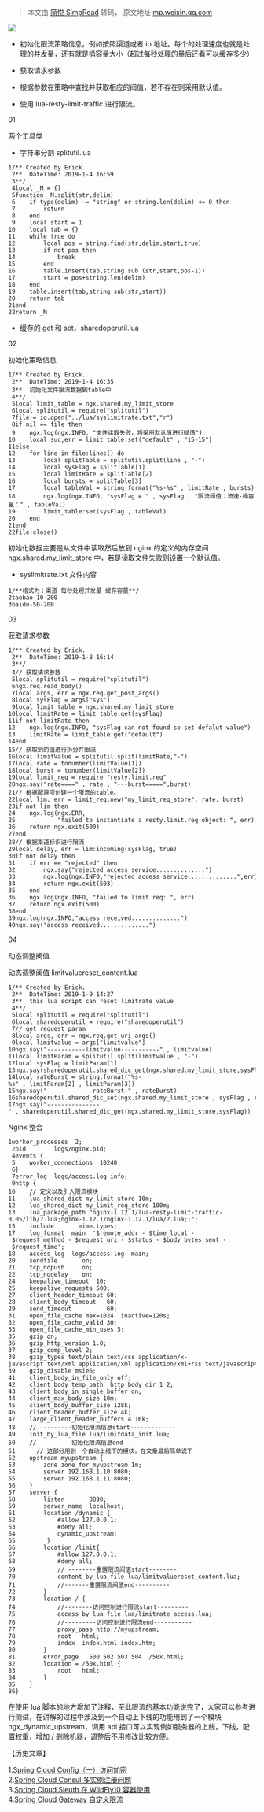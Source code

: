 > 本文由 [简悦 SimpRead](http://ksria.com/simpread/) 转码， 原文地址 [mp.weixin.qq.com](https://mp.weixin.qq.com/s?src=11×tamp=1627139152&ver=3210&signature=5E9*3Y4dpqGliiZUTYrNNNfTdRYAhhUO0-B-uGEOuGMKoNoardYtQiXz*polhuUVbV4wb*f0ozh0EPqjPdmYnJMoHP7rCc2tu7ipsLoZQWguGl3FWLTPqLGgBK-sOZgf&new=1)

![](https://mmbiz.qpic.cn/mmbiz_gif/f5u8u3lDeLchGaIcFTOuEzUYJyA2UibBrdxZP9z1Zt8agFR0Yf9TPYqdic361E7GyvVRGVQ8SKMMjsV8WsH0ObLA/640?wx_fmt=gif)  

*   初始化限流策略信息，例如按照渠道或者 ip 地址。每个的处理速度也就是处理的并发量，还有就是桶容量大小（超过每秒处理的量后还看可以缓存多少）
    
*   获取请求参数
    
*   根据参数在策略中查找并获取相应的阀值，若不存在则采用默认值。
    
*   使用 lua-resty-limit-traffic 进行限流。
    

01

两个工具类

*   字符串分割 splitutil.lua
    

```
1/** Created by Erick.
 2**  DateTime: 2019-1-4 16:59
 3**/
 4local _M = {}
 5function _M.split(str,delim)
 6    if type(delim) ~= "string" or string.len(delim) <= 0 then
 7        return
 8    end
 9    local start = 1
10    local tab = {}
11    while true do
12        local pos = string.find(str,delim,start,true)
13        if not pos then
14            break
15        end
16        table.insert(tab,string.sub (str,start,pos-1))
17        start = pos+string.len(delim)
18    end
19    table.insert(tab,string.sub(str,start))
20    return tab
21end
22return _M
```

*   缓存的 get 和 set，sharedoperutil.lua
    

02

初始化策略信息

```
1/** Created by Erick.
 2**  DateTime: 2019-1-4 16:35
 3**  初始化文件限流数据到table中
 4**/
 5local limit_table = ngx.shared.my_limit_store
 6local splitutil = require("splitutil")
 7file = io.open("../lua/syslimitrate.txt","r")
 8if nil == file then
 9    ngx.log(ngx.INFO, "文件读取失败，将采用默认值进行赋值")
10    local suc,err = limit_table:set("default" , "15-15")
11else
12    for line in file:lines() do
13        local splitTable = splitutil.split(line , "-")
14        local sysFlag = splitTable[1]
15        local limitRate = splitTable[2]
16        local bursts = splitTable[3]
17        local tableVal = string.format("%s-%s" , limitRate , bursts)
18        ngx.log(ngx.INFO, "sysFlag = " , sysFlag , "限流阀值：流速-桶容量：" , tableVal)
19        limit_table:set(sysFlag , tableVal)
20    end
21end
22file:close()
```

初始化数据主要是从文件中读取然后放到 nginx 的定义的内存空间 ngx.shared.my_limit_store 中，若是读取文件失败则设置一个默认值。

*   syslimitrate.txt 文件内容
    

```
1/**格式为：渠道-每秒处理并发量-缓存容量**/
2taobao-10-200
3baidu-50-200
```

03

获取请求参数

```
1/** Created by Erick.
 2**  DateTime: 2019-1-8 16:14
 3**/
 4// 获取请求参数
 5local splitutil = require("splitutil")
 6ngx.req.read_body()
 7local args, err = ngx.req.get_post_args()
 8local sysFlag = args["sys"]
 9local limit_table = ngx.shared.my_limit_store
10local limitRate = limit_table:get(sysFlag)
11if not limitRate then
12    ngx.log(ngx.INFO, "sysFlag can not found so set defalut value")
13    limitRate = limit_table:get("default")
14end
15// 获取到的值进行拆分并限流
16local limitValue = splitutil.split(limitRate,"-")
17local rate = tonumber(limitValue[1])
18local burst = tonumber(limitValue[2])
19local limit_req = require "resty.limit.req"
20ngx.say("rate====" , rate , "---burst=====",burst)
21// 根据配置项创建一个限流的table。
22local lim, err = limit_req.new("my_limit_req_store", rate, burst)
23if not lim then
24    ngx.log(ngx.ERR,
25            "failed to instantiate a resty.limit.req object: ", err)
26    return ngx.exit(500)
27end
28// 根据渠道标识进行限流
29local delay, err = lim:incoming(sysFlag, true)
30if not delay then
31    if err == "rejected" then
32        ngx.say("rejected access service..............")
33        ngx.log(ngx.INFO,"rejected access service..............",err)
34        return ngx.exit(503)
35    end
36    ngx.log(ngx.INFO, "failed to limit req: ", err)
37    return ngx.exit(500)
38end
39ngx.log(ngx.INFO,"access received..............")
40ngx.say("access received..............")
```

04

动态调整阀值

动态调整阀值 limitvaluereset_content.lua

```
1/** Created by Erick.
 2**  DateTime: 2019-1-9 14:27
 3**  this lua script can reset limitrate value
 4**/
 5local splitutil = require("splitutil")
 6local sharedoperutil = require("sharedoperutil")
 7// get request param
 8local args, err = ngx.req.get_uri_args()
 9local limitvalue = args["limitvalue"]
10ngx.say("-----------limitvalue-----------" , limitvalue)
11local limitParam = splitutil.split(limitvalue , "-")
12local sysFlag = limitParam[1]
13ngx.say(sharedoperutil.shared_dic_get(ngx.shared.my_limit_store,sysFlag))
14local rateBurst = string.format("%s-%s" , limitParam[2] , limitParam[3])
15ngx.say("-------------rateBurst:" , rateBurst)
16sharedoperutil.shared_dic_set(ngx.shared.my_limit_store , sysFlag , rateBurst , 0)
17ngx.say("---------------" , sharedoperutil.shared_dic_get(ngx.shared.my_limit_store,sysFlag))
```

Nginx 整合

```
1worker_processes  2;
 2pid        logs/nginx.pid;
 4events {
 5    worker_connections  10240;
 6}
 7error_log  logs/access.log info;
 9http {
10    // 定义以及引入限流模块
11    lua_shared_dict my_limit_store 10m;
12    lua_shared_dict my_limit_req_store 100m;
13    lua_package_path "nginx-1.12.1/lua-resty-limit-traffic-0.05/lib/?.lua;nginx-1.12.1/nginx-1.12.1/lua/?.lua;;";
15    include       mime.types;
17    log_format  main  '$remote_addr - $time_local - $request_method - $request_uri - $status - $body_bytes_sent - $request_time';
18    access_log  logs/access.log  main;
20    sendfile       on;
21    tcp_nopush     on;
22    tcp_nodelay    on;
24    keepalive_timeout  10;
25    keepalive_requests 500;
27    client_header_timeout 60;
28    client_body_timeout   60;
29    send_timeout          60;
31    open_file_cache max=1024  inactive=120s;
32    open_file_cache_valid 30;
33    open_file_cache_min_uses 5;
35    gzip on;
36    gzip_http_version 1.0;
37    gzip_comp_level 2;
38    gzip_types text/plain text/css application/x-javascript text/xml application/xml application/xml+rss text/javascript application/javascript application/json;
39    gzip_disable msie6;
41    client_body_in_file_only off;    
42    client_body_temp_path  http_body_dir 1 2;
43    client_body_in_single_buffer on;
44    client_max_body_size 10m;
45    client_body_buffer_size 128k;
46    client_header_buffer_size 4k;
47    large_client_header_buffers 4 16k;
48    // ---------初始化限流信息start-------------
49    init_by_lua_file lua/limitdata_init.lua;
50    // ---------初始化限流信息end-------------
51      // 这部分用到一个自动上线下的模块，在文章最后简单说下
52    upstream myupstream {
53        zone zone_for_myupstream 1m;
54        server 192.168.1.10:8080;
55        server 192.168.1.11:8080;
56    }
57    server {
58        listen       8890;
59        server_name  localhost;
61        location /dynamic {
62            #allow 127.0.0.1;
63            #deny all;
64            dynamic_upstream;
65         }
66        location /limit{
67            #allow 127.0.0.1;
68            #deny all;
69            // --------重置限流阀值start--------
70            content_by_lua_file lua/limitvaluereset_content.lua;
71            //-------重置限流阀值end----------
72        }
73        location / {
74            //--------访问控制进行限流start---------
75            access_by_lua_file lua/limitrate_access.lua;
76            //---------访问控制进行限流end-----------
77            proxy_pass http://myupstream;
78            root   html;
79            index  index.html index.htm;
80        }
81        error_page   500 502 503 504  /50x.html;
82        location = /50x.html {
83            root   html;
84        }
85    }
86}
```

在使用 lua 脚本的地方增加了注释，至此限流的基本功能说完了，大家可以参考进行测试，在讲解的过程中涉及到一个自动上下线的功能用到了一个模块 ngx_dynamic_upstream，调用 api 接口可以实现例如服务器的上线，下线，配置权重，增加 / 删除机器，调整后不用修改比较方便。

【历史文章】

1.[Spring Cloud Config（一）访问加密](http://mp.weixin.qq.com/s?__biz=MzUyMTY4NTkyNg==&mid=2247483760&idx=1&sn=92fa37908fa94ae784106a86a7c0889b&chksm=f9d61fb9cea196af61d6bb8eaa00ace7d6a8d9a6f9eb055b90bfcea64d8e99346b26c7419e68&scene=21#wechat_redirect)  
2.[Spring Cloud Consul 多实例注册问题](http://mp.weixin.qq.com/s?__biz=MzUyMTY4NTkyNg==&mid=2247483768&idx=1&sn=ecb7ce7fcca6388655ba013658bd8f9e&chksm=f9d61fb1cea196a747d6735380b4e4fcc81cd7cd3f4fe9f463eaad5ac23829f778339533db90&scene=21#wechat_redirect)  
3.[Spring Cloud Sleuth 在 WildFly10 容器使用](http://mp.weixin.qq.com/s?__biz=MzUyMTY4NTkyNg==&mid=2247483801&idx=1&sn=12c5aba3a980673a4d1f8e3425227381&chksm=f9d61f50cea19646d4a55f2cdd5e8b2e1b4866f9e2a540a4c7f2364360edafa2add8cd64f8a3&scene=21#wechat_redirect)  
4.[Spring Cloud Gateway 自定义限流](http://mp.weixin.qq.com/s?__biz=MzUyMTY4NTkyNg==&mid=2247483796&idx=1&sn=25b0a8ff4e5bd84ac5a8b31d3fbfb3e9&chksm=f9d61f5dcea1964b8e9e1f3878db4672765835d1eb54f85a798921eaddbe5bcb913a26a3d01b&scene=21#wechat_redirect)